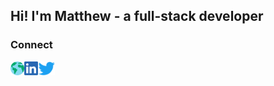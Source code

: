 ## Hi! I'm Matthew - a full-stack developer

### Connect

[<img align="left" alt="mtthw-website" height="22px" src="./logos/Web.png" target="_blank" />][website]
[<img align="left" alt="mtthw-linkedin | LinkedIn" height="22px" src="./logos/LinkedIn.png" target="_blank" />][linkedin]
[<img align="left" alt="mtthwn-twitter | Twitter" height="22px" src="./logos/Twitter.png" target="_blank" />][twitter]

[website]: https://www.matthew-an.com
[linkedin]: https://www.linkedin.com/in/mtthwn/
[twitter]: https://twitter.com/manlet_matt
